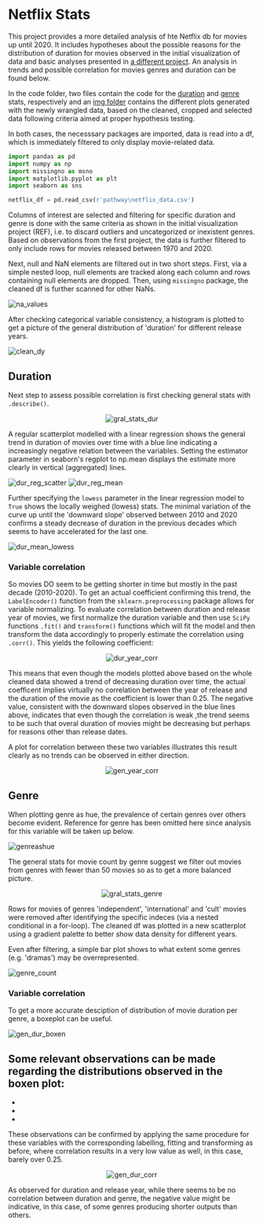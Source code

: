 # Netflix Stats 
This project provides a more detailed analysis of hte Netflix db for movies up until 2020. It includes hypotheses about the possible reasons for the distribution of duration for movies observed in the initial visualization of data and basic analyses presented in [a different project](https://github.com/herguad/data_analysis). An analysis in trends and possible correlation for movies genres and duration can be found below.

In the code folder, two files contain the code for the [duration](code\duration_stats.py) and [genre](code\genre_stats.py) stats, respectively and an [img folder](imgs) contains the different plots generated with the newly wrangled data, based on the cleaned, cropped and selected data following criteria aimed at proper hypothesis testing.


In both cases, the necesssary packages are imported, data is read into a df, which is immediately filtered to only display movie-related data. 

```python
import pandas as pd
import numpy as np
import missingno as msno
import matplotlib.pyplot as plt
import seaborn as sns

netflix_df = pd.read_csv(r'pathway\netflix_data.csv')
```

Columns of interest are selected and filtering for specific duration and genre is done with the same criteria as shown in the initial visualization project (REF), i.e. to discard outliers and uncategorized or inexistent genres. Based on observations from the first project, the data is further filtered to only include rows for movies released between 1970 and 2020.

Next, null and NaN elements are filtered out in two short steps. First, via a simple nested loop, null elements are tracked along each column and rows containing null elements are dropped. Then, using `missingno` package, the cleaned df is further scanned for other NaNs.

<img src="imgs\na_values.png" alt="na_values">

After checking categorical variable consistency, a histogram is plotted to get a picture of the general distribution of 'duration' for different release years.

<img src="imgs\clean_dy.png" alt="clean_dy">

## Duration

Next step to assess possible correlation is first checking general stats with `.describe()`.
<p align="center">
<img src="imgs\describe_dur_year.png" alt="gral_stats_dur"> 
</p>

A regular scatterplot modelled with a linear regression shows the general trend in duration of movies over time with a blue line indicating a increasingly negative relation between the variables. Setting the estimator parameter in seaborn's regplot to np.mean displays the estimate more clearly in vertical (aggregated) lines.

<img src="imgs\dur_reg_scatter.png" alt="dur_reg_scatter"> 

<img src="imgs\dur_mean.png" alt="dur_reg_mean"> 

Further specifying the `lowess` parameter in the linear regression model to `True` shows the locally weighed (lowess) stats. The minimal variation of the curve up until the 'downward slope' observed between 2010 and 2020 confirms a steady decrease of duration in the previous decades which seems to have accelerated for the last one.

<img src="imgs\dur_mean_lowess.png" alt="dur_mean_lowess"> 

### Variable correlation

So movies DO seem to be getting shorter in time but mostly in the past decade (2010-2020). To get an actual coefficient confirming this trend, the `LabelEncoder()` function from the `sklearn.preprocessing` package allows for variable normalizing. To evaluate correlation between duration and release year of movies, we first normalize the duration variable and then use `SciPy` functions `.fit()` and `transform()` functions which will fit the model and then transform the data accordingly to properly estimate the correlation using `.corr()`. This yields the following coefficient:

<p align="center">
<img src="imgs\corr_dur_year.png" alt="dur_year_corr"> 
</p>

This means that even though the models plotted above based on the whole cleaned data showed a trend of decreasing duration over time, the actual coefficent implies virtually no correlation between the year of release and the duration of the movie as the coefficient is lower than 0.25. The negative value, consistent with the downward slopes observed in the blue lines above, indicates that even though the correlation is weak ,the trend seems to be such that overal duration of movies might be decreasing but perhaps for reasons other than release dates.

A plot for correlation between these two variables illustrates this result clearly as no trends can be observed in either direction.

<p align="center">
<img src="imgs\year_genre_corr.png" alt="gen_year_corr"> 
</p>

## Genre

When plotting genre as hue, the prevalence of certain genres over others become evident. Reference for genre has been omitted here since analysis for this variable will be taken up below.

<img src="imgs\dur_yea_gen_scatter.png" alt="genreashue">

The general stats for movie count by genre suggest we filter out movies from genres with fewer than 50 movies so as to get a more balanced picture.

<p align="center">
<img src="imgs\mcount_describe().png" alt="gral_stats_genre"> 
</p>

Rows for movies of genres 'independent', 'international' and 'cult' movies were removed after identifying the specific indeces (via a nested conditional in a for-loop). The cleaned df was plotted in a new scatterplot using a gradient palette to better show data density for different years. 

Even after filtering, a simple bar plot shows to what extent some genres (e.g. 'dramas') may be overrepresented.

<img src="imgs\genre_mcount.png" alt="genre_count">

### Variable correlation

To get a more accurate desciption of distribution of movie duration per genre, a boxeplot can be useful.

<img src="imgs\boxen_gen_dur.png" alt="gen_dur_boxen">

Some relevant observations can be made regarding the distributions observed in the boxen plot:
- 
- 
- 
- 

These observations can be confirmed by applying the same procedure for these variables with the corresponding labelling, fitting and transforming as before, where correlation results in a very low value as well, in this case, barely over 0.25. 

<p align="center">
<img src="imgs\corr_gen_dur.png" alt="gen_dur_corr"> 
</p>

As observed for duration and release year, while there seems to be no correlation between duration and genre, the negative value might be indicative, in this case, of some genres producing shorter outputs than others. 

